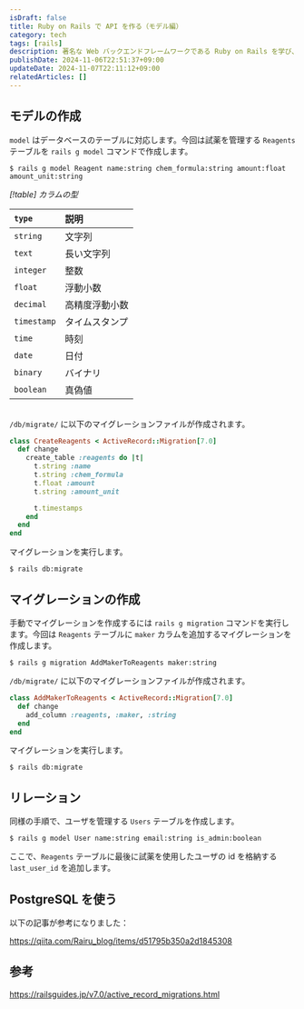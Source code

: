 ```yaml
---
isDraft: false
title: Ruby on Rails で API を作る（モデル編）
category: tech
tags: [rails]
description: 著名な Web バックエンドフレームワークである Ruby on Rails を学び、 API を作ります。第2回のこの記事では、Rails でモデルを作成し、マイグレーションを実行します。 
publishDate: 2024-11-06T22:51:37+09:00
updateDate: 2024-11-07T22:11:12+09:00
relatedArticles: []
---
```


## モデルの作成

`model` はデータベースのテーブルに対応します。今回は試薬を管理する `Reagents` テーブルを `rails g model` コマンドで作成します。

```bash:モデルの作成
$ rails g model Reagent name:string chem_formula:string amount:float amount_unit:string
```

*[!table] カラムの型*

| `type`      | 説明           |
| :---------- | :------------- |
| `string`    | 文字列         |
| `text`      | 長い文字列     |
| `integer`   | 整数           |
| `float`     | 浮動小数       |
| `decimal`   | 高精度浮動小数 |
| `timestamp` | タイムスタンプ |
| `time`      | 時刻           |
| `date`      | 日付           |
| `binary`    | バイナリ       |
| `boolean`   | 真偽値         |

\
`/db/migrate/` に以下のマイグレーションファイルが作成されます。

```ruby:timestamp_create_reagents.rb
class CreateReagents < ActiveRecord::Migration[7.0]
  def change
    create_table :reagents do |t|
      t.string :name
      t.string :chem_formula
      t.float :amount
      t.string :amount_unit

      t.timestamps
    end
  end
end
```

マイグレーションを実行します。

```bash:マイグレーション
$ rails db:migrate
```

## マイグレーションの作成

手動でマイグレーションを作成するには `rails g migration` コマンドを実行します。今回は `Reagents` テーブルに `maker` カラムを追加するマイグレーションを作成します。

```bash:マイグレーションの作成
$ rails g migration AddMakerToReagents maker:string
```

`/db/migrate/` に以下のマイグレーションファイルが作成されます。

```ruby:timestamp_add_maker_to_reagents.rb
class AddMakerToReagents < ActiveRecord::Migration[7.0]
  def change
    add_column :reagents, :maker, :string
  end
end
```

マイグレーションを実行します。

```bash:マイグレーション
$ rails db:migrate
```

## リレーション

同様の手順で、ユーザを管理する `Users` テーブルを作成します。

```bash:モデルの作成
$ rails g model User name:string email:string is_admin:boolean
```

ここで、`Reagents` テーブルに最後に試薬を使用したユーザの id を格納する `last_user_id` を追加します。

## PostgreSQL を使う

以下の記事が参考になりました：

https://qiita.com/Rairu_blog/items/d51795b350a2d1845308

## 参考

https://railsguides.jp/v7.0/active_record_migrations.html